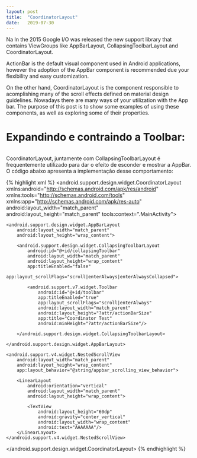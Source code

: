 ```yaml
---
layout: post
title:  "CoordinatorLayout"
date:   2019-07-30
---
```


<p class="intro"><span class="dropcap">N</span>a In the 2015 Google I/O  was released the new support library that contains ViewGroups like AppBarLayout, CollapsingToolbarLayout and CoordinatorLayout.</p>

ActionBar is the default visual component used in Android applications, however the adoption of the AppBar component is recommended due your flexibility and easy customization.

On the other hand, CoordinatorLayout is the component responsible to acomplishing many of the scroll effects defined on material design guidelines. Nowadays there are many ways of your utilization with the App bar. The purpose of this post is to show some examples of using these components, as well as exploring some of their properties.

# Expandindo e contraindo a Toolbar:

<img src="{{ '/assets/img/coordinator.gif' | prepend: site.baseurl }}" alt="" style="margin:0 auto; display:block;"> 

CoordinatorLayout, juntamente com CollapsingToolbarLayout é frequentemente utilizado para dar o efeito de esconder e mostrar a AppBar. O código abaixo apresenta a implementação desse comportamento:


{% highlight xml %}
<android.support.design.widget.CoordinatorLayout
        xmlns:android="http://schemas.android.com/apk/res/android"
        xmlns:tools="http://schemas.android.com/tools"
        xmlns:app="http://schemas.android.com/apk/res-auto"
        android:layout_width="match_parent"
        android:layout_height="match_parent"
        tools:context=".MainActivity">

    <android.support.design.widget.AppBarLayout
        android:layout_width="match_parent"
        android:layout_height="wrap_content">

        <android.support.design.widget.CollapsingToolbarLayout
            android:id="@+id/collapsingToolbar"
            android:layout_width="match_parent"
            android:layout_height="wrap_content"
            app:titleEnabled="false"
            app:layout_scrollFlags="scroll|enterAlways|enterAlwaysCollapsed">

            <android.support.v7.widget.Toolbar
                android:id="@+id/toolbar"
                app:titleEnabled="true"
                app:layout_scrollFlags="scroll|enterAlways"
                android:layout_width="match_parent"
                android:layout_height="?attr/actionBarSize"
                app:title="Coordinator Test"
                android:minHeight="?attr/actionBarSize"/>

        </android.support.design.widget.CollapsingToolbarLayout>

    </android.support.design.widget.AppBarLayout>

    <android.support.v4.widget.NestedScrollView
        android:layout_width="match_parent"
        android:layout_height="wrap_content"
        app:layout_behavior="@string/appbar_scrolling_view_behavior">

        <LinearLayout
            android:orientation="vertical"
            android:layout_width="match_parent"
            android:layout_height="wrap_content">

            <TextView
                android:layout_height="60dp"
                android:gravity="center_vertical"
                android:layout_width="wrap_content"
                android:text="AAAAAAA"/>
        </LinearLayout>
    </android.support.v4.widget.NestedScrollView>
</android.support.design.widget.CoordinatorLayout>
{% endhighlight %}